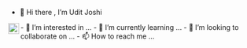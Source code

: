 - 👋 Hi there , I’m Udit Joshi
<a href="https://www.linkedin.com/in/udit-narayan-joshi/">
  <img align="left" alt="Udit's LinkedIN" width="22px" src="https://raw.githubusercontent.com/peterthehan/peterthehan/master/assets/linkedin.svg" />
</a>
- 👀 I’m interested in ...
- 🌱 I’m currently learning ...
- 💞️ I’m looking to collaborate on ...
- 📫 How to reach me ...

<!---
uditnjoshi21/uditnjoshi21 is a ✨ special ✨ repository because its `README.md` (this file) appears on your GitHub profile.
You can click the Preview link to take a look at your changes.
--->

